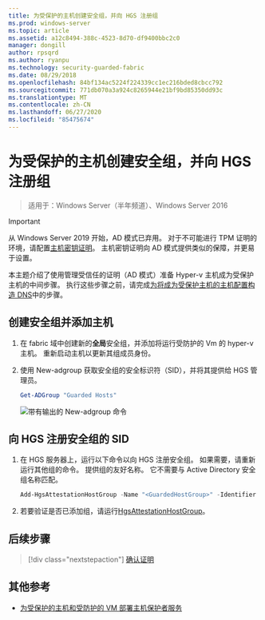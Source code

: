```yaml
---
title: 为受保护的主机创建安全组，并向 HGS 注册组
ms.prod: windows-server
ms.topic: article
ms.assetid: a12c8494-388c-4523-8d70-df9400bbc2c0
manager: dongill
author: rpsqrd
ms.author: ryanpu
ms.technology: security-guarded-fabric
ms.date: 08/29/2018
ms.openlocfilehash: 84bf134ac5224f224339cc1ec216bded8cbcc792
ms.sourcegitcommit: 771db070a3a924c8265944e21bf9bd85350dd93c
ms.translationtype: MT
ms.contentlocale: zh-CN
ms.lasthandoff: 06/27/2020
ms.locfileid: "85475674"
---
```

# <a name="create-a-security-group-for-guarded-hosts-and-register-the-group-with-hgs"></a>为受保护的主机创建安全组，并向 HGS 注册组

> 适用于：Windows Server（半年频道）、Windows Server 2016

> [!IMPORTANT]
> 从 Windows Server 2019 开始，AD 模式已弃用。 对于不可能进行 TPM 证明的环境，请配置[主机密钥证明](guarded-fabric-initialize-hgs-key-mode.md)。 主机密钥证明向 AD 模式提供类似的保障，并更易于设置。

本主题介绍了使用管理受信任的证明（AD 模式）准备 Hyper-v 主机成为受保护主机的中间步骤。 执行这些步骤之前，请完成[为将成为受保护主机的主机配置构造 DNS](guarded-fabric-configuring-fabric-dns-ad.md)中的步骤。


## <a name="create-a-security-group-and-add-hosts"></a>创建安全组并添加主机

1. 在 fabric 域中创建新的**全局**安全组，并添加将运行受防护的 Vm 的 hyper-v 主机。 重新启动主机以更新其组成员身份。

2. 使用 New-adgroup 获取安全组的安全标识符（SID），并将其提供给 HGS 管理员。

    ```powershell
    Get-ADGroup "Guarded Hosts"
    ```

    ![带有输出的 New-adgroup 命令](../media/Guarded-Fabric-Shielded-VM/guarded-host-get-adgroup.png)

## <a name="register-the-sid-of-the-security-group-with-hgs"></a>向 HGS 注册安全组的 SID

1. 在 HGS 服务器上，运行以下命令以向 HGS 注册安全组。
   如果需要，请重新运行其他组的命令。
   提供组的友好名称。
   它不需要与 Active Directory 安全组名称匹配。

   ```powershell
   Add-HgsAttestationHostGroup -Name "<GuardedHostGroup>" -Identifier "<SID>"
   ```

2. 若要验证是否已添加组，请运行[HgsAttestationHostGroup](https://technet.microsoft.com/library/mt652172.aspx)。

## <a name="next-step"></a>后续步骤

> [!div class="nextstepaction"]
> [确认证明](guarded-fabric-confirm-hosts-can-attest-successfully.md)


## <a name="additional-references"></a>其他参考

- [为受保护的主机和受防护的 VM 部署主机保护者服务](guarded-fabric-deploying-hgs-overview.md)
